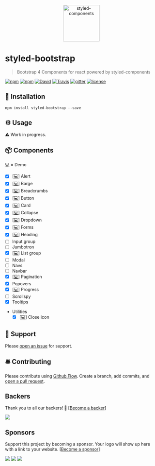 <div align="center">
  <img src="https://raw.githubusercontent.com/xDae/styled-bootstrap/master/styled-logo.png" alt="styled-components" title="styled-components" width="120">
</div>

# styled-bootstrap
> Bootstrap 4 Components for react powered by styled-components

[![npm](https://img.shields.io/npm/dt/styled-bootstrap.svg)](https://www.npmjs.com/package/styled-bootstrap)
[![npm](https://img.shields.io/npm/v/styled-bootstrap.svg)](https://www.npmjs.com/package/styled-bootstrap)
[![David](https://img.shields.io/david/xDae/styled-bootstrap.svg)](https://david-dm.org/xDae/styled-bootstrap)
[![Travis](https://img.shields.io/travis/xDae/styled-bootstrap.svg)](https://travis-ci.org/xDae/styled-bootstrap)
[![gitter](https://badges.gitter.im/rollup/rollup.svg)](https://gitter.im/styled-bootstrap)
[![license](https://img.shields.io/github/license/mashape/apistatus.svg)](https://github.com/xDae/styled-bootstrap/blob/master/LICENSE)


## 🚀 Installation

```
npm install styled-bootstrap --save
```

## ⚙️ Usage

⚠️ Work in progress.

## 📦 Components
  💻 = Demo

- [x] [[💻](https://xdae.github.io/styled-bootstrap/storybook?selectedKind=Alert)] Alert
- [x] [[💻](https://xdae.github.io/styled-bootstrap/storybook?selectedKind=Badge)] Barge
- [x] [[💻](https://xdae.github.io/styled-bootstrap/storybook?selectedKind=Breadcrumb)] Breadcrumbs
- [x] [[💻](https://xdae.github.io/styled-bootstrap/storybook?selectedKind=Buttons)] Button
- [x] [[💻](https://xdae.github.io/styled-bootstrap/storybook?selectedKind=Card)] Card
- [x] [[💻](https://xdae.github.io/styled-bootstrap/storybook?selectedKind=Collapse)] Collapse
- [x] [[💻](https://xdae.github.io/styled-bootstrap/storybook?selectedKind=Dropdown)] Dropdown
- [x] [[💻](https://xdae.github.io/styled-bootstrap/storybook?selectedKind=Forms)] Forms
- [x] [[💻](https://xdae.github.io/styled-bootstrap/storybook?selectedKind=Headings)] Heading
- [ ] Input group
- [ ] Jumbotron
- [x] [[💻](https://xdae.github.io/styled-bootstrap/storybook?selectedKind=ListGroup)] List group
- [ ] Modal
- [ ] Navs
- [ ] Navbar
- [x] [[💻](https://xdae.github.io/styled-bootstrap/storybook?selectedKind=Pagination)] Pagination 
- [x] Popovers
- [x] [[💻](https://xdae.github.io/styled-bootstrap/storybook?selectedKind=Progress)] Progress 
- [ ] Scrollspy
- [x] Tooltips 
- Utilities
  - [x] [[💻](https://xdae.github.io/styled-bootstrap/storybook?selectedKind=CLoseIcon)] Close icon

## 📖 Support

Please [open an issue](https://github.com/xDae/styled-bootstrap/issues/new) for support.

## 🛎 Contributing

Please contribute using [Github Flow](https://guides.github.com/introduction/flow/). Create a branch, add commits, and [open a pull request](https://github.com/xDae/styled-bootstrap/compare).

## Backers

Thank you to all our backers! 🙏 [[Become a backer](https://opencollective.com/parcel#backer)]

<a href="https://opencollective.com/styled-bootstrap#backers" target="_blank"><img src="https://opencollective.com/styled-bootstrap/backers.svg?width=890"></a>

## Sponsors

Support this project by becoming a sponsor. Your logo will show up here with a link to your website. [[Become a sponsor](https://opencollective.com/styled-bootstrap#sponsor)]

<a href="https://opencollective.com/styled-bootstrap/sponsor/0/website" target="_blank"><img src="https://opencollective.com/styled-bootstrap/sponsor/0/avatar.svg"></a>
<a href="https://opencollective.com/styled-bootstrap/sponsor/1/website" target="_blank"><img src="https://opencollective.com/styled-bootstrap/sponsor/1/avatar.svg"></a>
<a href="https://opencollective.com/styled-bootstrap/sponsor/2/website" target="_blank"><img src="https://opencollective.com/styled-bootstrap/sponsor/2/avatar.svg"></a>
